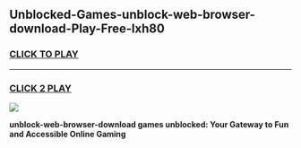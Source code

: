 
## Unblocked-Games-unblock-web-browser-download-Play-Free-lxh80
<h3>
<a href="https://premium76.site?title=unblock-web-browser-download&ref=21A">CLICK TO PLAY</a></h3>
<hr>

<h3>
<a href="https://premium76.site?title=unblock-web-browser-download&ref=21A">CLICK 2 PLAY</a>
  
</h3>

<a href="https://premium76.site?title=unblock-web-browser-download&ref=21A"><img src="https://clearcache.store/games.png"></a>


**unblock-web-browser-download games unblocked: Your Gateway to Fun and Accessible Online Gaming**
